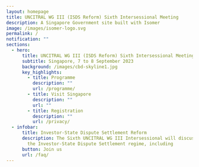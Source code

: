 ```yaml
---
layout: homepage
title: UNCITRAL WG III (ISDS Reform) Sixth Intersessional Meeting
description: A Singapore Government site built with Isomer
image: /images/isomer-logo.svg
permalink: /
notification: ""
sections:
  - hero:
      title: UNCITRAL WG III (ISDS Reform) Sixth Intersessional Meeting
      subtitle: Singapore, 7 to 8 September 2023
      background: /images/cbd-skyline1.jpg
      key_highlights:
        - title: Programme
          description: ""
          url: /programme/
        - title: Visit Singapore
          description: ""
          url: ""
        - title: Registration
          description: ""
          url: /privacy/
  - infobar:
      title: Investor-State Dispute Settlement Reform
      description: The Sixth UNCITRAL WG III Intersessional will discuss reforms to
        the Investor-State Dispute Settlement regime, including
      button: Join us
      url: /faq/
---
```

